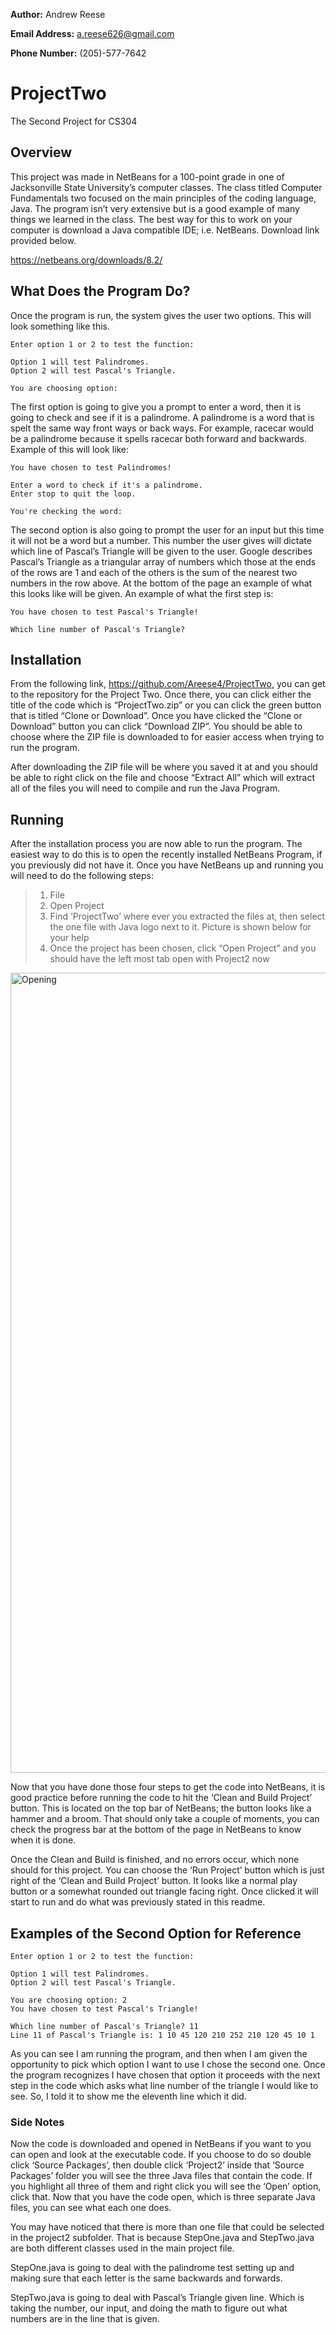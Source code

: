 **Author:**
Andrew Reese

**Email Address:** 
a.reese626@gmail.com

**Phone Number:** 
(205)-577-7642


# ProjectTwo
The Second Project for CS304

## Overview

This project was made in NetBeans for a 100-point grade in one of Jacksonville State University’s computer classes. The class titled Computer Fundamentals two focused on the main principles of the coding language, Java. The program isn’t very extensive but is a good example of many things we learned in the class. The best way for this to work on your computer is download a Java compatible IDE; i.e. NetBeans. Download link provided below.

https://netbeans.org/downloads/8.2/

## What Does the Program Do?

Once the program is run, the system gives the user two options. This will look something like this.

```
Enter option 1 or 2 to test the function: 

Option 1 will test Palindromes.
Option 2 will test Pascal's Triangle. 

You are choosing option:
```

The first option is going to give you a prompt to enter a word, then it is going to check and see if it is a palindrome. A palindrome is a word that is spelt the same way front ways or back ways. For example, racecar would be a palindrome because it spells racecar both forward and backwards. Example of this will look like:

```
You have chosen to test Palindromes! 

Enter a word to check if it's a palindrome.
Enter stop to quit the loop. 

You're checking the word:
```

The second option is also going to prompt the user for an input but this time it will not be a word but a number. This number the user gives will dictate which line of Pascal’s Triangle will be given to the user. Google describes Pascal’s Triangle as a triangular array of numbers which those at the ends of the rows are 1 and each of the others is the sum of the nearest two numbers in the row above. At the bottom of the page an example of what this looks like will be given. An example of what the first step is:

```
You have chosen to test Pascal's Triangle! 

Which line number of Pascal's Triangle?
```

## Installation

From the following link, https://github.com/Areese4/ProjectTwo, you can get to the repository for the Project Two. Once there, you can click either the title of the code which is “ProjectTwo.zip” or you can click the green button that is titled “Clone or Download”. Once you have clicked the “Clone or Download” button you can click “Download ZIP”. You should be able to choose where the ZIP file is downloaded to for easier access when trying to run the program. 

After downloading the ZIP file will be where you saved it at and you should be able to right click on the file and choose “Extract All” which will extract all of the files you will need to compile and run the Java Program.

## Running

After the installation process you are now able to run the program. The easiest way to do this is to open the recently installed NetBeans Program, if you previously did not have it. Once you have NetBeans up and running you will need to do the following steps:

>1.	File
>2.	Open Project
>3.	Find ‘ProjectTwo’ where ever you extracted the files at, then select the one file with Java logo next to it. Picture is shown below for your help
>4.	Once the project has been chosen, click “Open Project” and you should have the left most tab open with Project2 now
<img width="1280" alt="Opening" src="https://user-images.githubusercontent.com/37488517/54752354-c77f2480-4bab-11e9-8a9f-bfa32b1232a4.png">

Now that you have done those four steps to get the code into NetBeans, it is good practice before running the code to hit the ‘Clean and Build Project’ button. This is located on the top bar of NetBeans; the button looks like a hammer and a broom. That should only take a couple of moments, you can check the progress bar at the bottom of the page in NetBeans to know when it is done.

Once the Clean and Build is finished, and no errors occur, which none should for this project. You can choose the ‘Run Project’ button which is just right of the ‘Clean and Build Project’ button. It looks like a normal play button or a somewhat rounded out triangle facing right. Once clicked it will start to run and do what was previously stated in this readme.

## Examples of the Second Option for Reference

```
Enter option 1 or 2 to test the function: 

Option 1 will test Palindromes.
Option 2 will test Pascal's Triangle. 

You are choosing option: 2
You have chosen to test Pascal's Triangle! 

Which line number of Pascal's Triangle? 11
Line 11 of Pascal's Triangle is: 1 10 45 120 210 252 210 120 45 10 1
```

As you can see I am running the program, and then when I am given the opportunity to pick which option I want to use I chose the second one. Once the program recognizes I have chosen that option it proceeds with the next step in the code which asks what line number of the triangle I would like to see. So, I told it to show me the eleventh line which it did.

### Side Notes

Now the code is downloaded and opened in NetBeans if you want to you can open and look at the executable code.  If you choose to do so double click ‘Source Packages’, then double click ‘Project2’ inside that ‘Source Packages’ folder you will see the three Java files that contain the code. If you highlight all three of them and right click you will see the ‘Open’ option, click that. Now that you have the code open, which is three separate Java files, you can see what each one does.

You may have noticed that there is more than one file that could be selected in the project2 subfolder. That is because StepOne.java and StepTwo.java are both different classes used in the main project file. 

StepOne.java is going to deal with the palindrome test setting up and making sure that each letter is the same backwards and forwards.

StepTwo.java is going to deal with Pascal’s Triangle given line. Which is taking the number, our input, and doing the math to figure out what numbers are in the line that is given.
